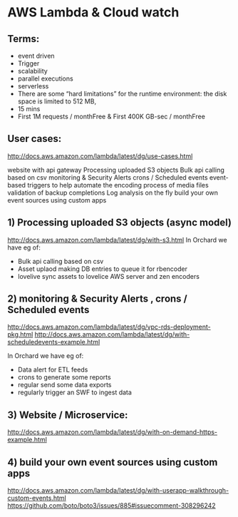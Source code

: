 # AWS Lambda & Cloud watch

## Terms:
- event driven
- Trigger
- scalability
- parallel executions
- serverless 
- There are some “hard limitations” for the runtime environment: the disk space is limited to 512 MB,
- 15 mins 
- First 1M requests / monthFree & First 400K GB-sec / monthFree

## User cases:
http://docs.aws.amazon.com/lambda/latest/dg/use-cases.html

website with api gateway
Processing uploaded S3 objects
Bulk api calling based on csv
monitoring & Security Alerts
crons / Scheduled events 
event-based triggers to help automate the encoding process of media files
validation of backup completions 
Log analysis on the fly
build your own event sources using custom apps



## 1) Processing uploaded S3 objects (async model)
http://docs.aws.amazon.com/lambda/latest/dg/with-s3.html
In Orchard we have eg of: 
- Bulk api calling based on csv
- Asset uplaod making DB entries to queue it for rbencoder
- lovelive sync assets to lovelice AWS server and zen encoders 


## 2) monitoring & Security Alerts , crons / Scheduled events 
http://docs.aws.amazon.com/lambda/latest/dg/vpc-rds-deployment-pkg.html
http://docs.aws.amazon.com/lambda/latest/dg/with-scheduledevents-example.html

In Orchard we have eg of: 
- Data alert for ETL feeds 
- crons to generate some reports
- regular send some data exports
- regularly trigger an SWF to ingest data 

## 3) Website / Microservice:
http://docs.aws.amazon.com/lambda/latest/dg/with-on-demand-https-example.html


## 4) build your own event sources using custom apps
http://docs.aws.amazon.com/lambda/latest/dg/with-userapp-walkthrough-custom-events.html
https://github.com/boto/boto3/issues/885#issuecomment-308296242



